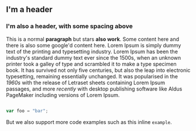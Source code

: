 ## I'm a header

### I'm also a header, with some spacing above

This is a normal __paragraph__ but stars **also work**. Some content here and
there is also some google'd content here. Lorem Ipsum is simply dummy text of
the printing and typesetting industry. Lorem Ipsum has been the industry's
standard dummy text ever since the 1500s, when an unknown printer took a galley
of type and scrambled it to make a type specimen book. It has survived not only
five centuries, but also the leap into electronic typesetting, remaining
essentially unchanged. It was popularised in the *1960s* with the release of
Letraset sheets containing Lorem Ipsum passages, and more _recently_ with desktop publishing software like Aldus PageMaker including versions of Lorem Ipsum.

```js

var foo = "bar";
```

But we also support more code examples such as this inline `example`.
